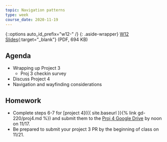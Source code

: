 ```yaml
---
topic: Navigation patterns
type: week
course_date: 2020-11-19
---
```



{::options auto_id_prefix="w12-" /}
{: .aside-wrapper}
<span class="highlighter">
[W12 Slides](files/w12.min.pdf){:target="_blank"} (PDF, 694 KB)
</span>


## Agenda

- Wrapping up Project 3
    - Proj 3 checkin survey
- Discuss Project 4
- Navigation and wayfinding considerations

## Homework
- Complete steps 6-7 for [project 4]({{ site.baseurl }}{% link gd-220/proj4.md %}) and submit them to the [Proj 4 Google Drive]() by noon on 11/17.
- Be prepared to submit your project 3 PR by the beginning of class on 11/21.
